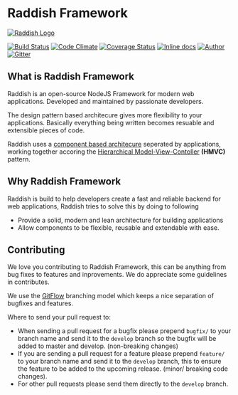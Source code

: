 # Raddish Framework

[![Raddish Logo](http://getraddish.com/assets/img/logos/logo.svg)](http://getraddish.com)

[![Build Status](https://img.shields.io/travis/JaspervRijbroek/raddish.svg?style=flat-square)](https://travis-ci.org/JaspervRijbroek/raddish)
[![Code Climate](https://img.shields.io/codeclimate/github/JaspervRijbroek/raddish.svg?style=flat-square)](https://codeclimate.com/github/JaspervRijbroek/raddish)
[![Coverage Status](https://img.shields.io/codeclimate/coverage/github/JaspervRijbroek/raddish.svg?style=flat-square)](https://codeclimate.com/github/JaspervRijbroek/raddish/coverage)
[![Inline docs](http://inch-ci.org/github/JaspervRijbroek/raddish.svg?branch=develop&style=shields)](http://inch-ci.org/github/JaspervRijbroek/raddish)
[![Author](https://img.shields.io/badge/author-%40jaspervrijbro-brightgreen.svg?style=flat-square)](https://twitter.com/JaspervanRijbro)
[![Gitter](https://img.shields.io/gitter/room/JaspervRijbroek/raddish.svg?style=flat-square)](https://gitter.im/JaspervRijbroek/raddish?utm_source=share-link&utm_medium=link&utm_campaign=share-link)

## What is Raddish Framework

Raddish is an open-source NodeJS Framework for modern web applications. 
Developed and maintained by passionate developers.

The design pattern based architecure gives more flexibility to your applications.
Basically everything being written becomes resuable and extensible pieces of code.

Raddish uses a [component based architecure](http://en.wikipedia.org/wiki/Component-based_software_engineering) seperated by applications,
working together accoring the [Hierarchical Model-View-Contoller](http://en.wikipedia.org/wiki/Hierarchical_model%E2%80%93view%E2%80%93controller) **(HMVC)** pattern.

## Why Raddish Framework

Raddish is build to help developers create a fast and reliable backend for web applications,
Raddish tries to solve this by doing to following

- Provide a solid, modern and lean architecture for building applications
- Allow components to be flexible, reusable and extendable with ease.

## Contributing

We love you contributing to Raddish Framework, this can be anything from bug fixes to features and inprovements.
We do appreciate some guidelines in contributes.

We use the [GitFlow](http://nvie.com/posts/a-successful-git-branching-model/) branching model which keeps a nice separation of bugfixes and features.

Where to send your pull request to:

- When sending a pull request for a bugfix please prepend ```bugfix/``` to your branch name and send it to the ```develop``` branch so the bugfix will be added to master and develop. (non-breaking changes)
- If you are sending a pull request for a feature please prepend ```feature/``` to your branch name and send it to the ```develop``` branch, this to ensure the feature to be added to the upcoming release. (minor/ breaking code changes).
- For other pull requests please send them directly to the ```develop``` branch.